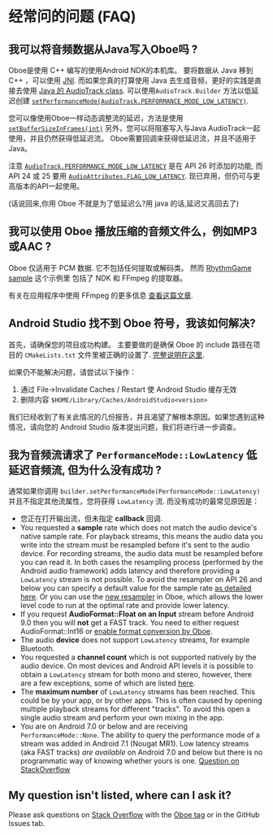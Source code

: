 # 经常问的问题 (FAQ)

## 我可以将音频数据从Java写入Oboe吗 ?

Oboe是使用 C++ 编写的使用Android NDK的本机库。 要将数据从 Java 移到 C++ ，可以使用 [JNI](https://developer.android.com/training/articles/perf-jni). 
而如果您真的打算使用 Java 去生成音频，更好的实践是直接去使用 [Java 的 AudioTrack class](https://developer.android.com/reference/android/media/AudioTrack). 可以使用`AudioTrack.Builder` 方法以低延迟创建 [`setPerformanceMode(AudioTrack.PERFORMANCE_MODE_LOW_LATENCY)`](https://developer.android.com/reference/android/media/AudioTrack#PERFORMANCE_MODE_LOW_LATENCY).

您可以像使用Oboe一样动态调整流的延迟，方法是使用 [`setBufferSizeInFrames(int)`](https://developer.android.com/reference/android/media/AudioTrack.html#setBufferSizeInFrames(int))
另外，您可以将阻塞写入与Java AudioTrack一起使用，并且仍然获得低延迟流。
Oboe需要回调来获得低延迟流，并且不适用于Java。

注意 [`AudioTrack.PERFORMANCE_MODE_LOW_LATENCY`](https://developer.android.com/reference/android/media/AudioTrack#PERFORMANCE_MODE_LOW_LATENCY) 是在 API 26 时添加的功能, 而 API 24 或 25 要用 [`AudioAttributes.FLAG_LOW_LATENCY`](https://developer.android.com/reference/kotlin/android/media/AudioAttributes#flag_low_latency). 现已弃用，但仍可与更高版本的API一起使用。

(话说回来,你用 Oboe 不就是为了低延迟么?用 java 的话,延迟又高回去了)

## 我可以使用 Oboe 播放压缩的音频文件么，例如MP3或AAC ?
Oboe 仅适用于 PCM 数据. 它不包括任何提取或解码类。 然而 [RhythmGame sample](https://github.com/google/oboe/tree/master/samples/RhythmGame) 这个示例里 包括了 NDK 和 FFmpeg 的提取器。

有关在应用程序中使用 FFmpeg 的更多信息 [查看这篇文章](https://medium.com/@donturner/using-ffmpeg-for-faster-audio-decoding-967894e94e71).

## Android Studio 找不到 Oboe 符号，我该如何解决?
首先，请确保您的项目成功构建。 主要要做的是确保 Oboe 的 include 路径在项目的 `CMakeLists.txt` 文件里被正确的设置了. [完整说明在这里](https://github.com/google/oboe/blob/master/docs/GettingStarted.md#2-update-cmakeliststxt).

如果仍不能解决问题，请尝试以下操作：

1) 通过 File->Invalidate Caches / Restart 使 Android Studio 缓存无效 
2) 删除内容 `$HOME/Library/Caches/AndroidStudio<version>`

我们已经收到了有关此情况的几份报告，并且渴望了解根本原因。如果您遇到这种情况，请向您的 Android Studio 版本提出问题，我们将进行进一步调查。

## 我为音频流请求了 `PerformanceMode::LowLatency` 低延迟音频流, 但为什么没有成功 ?
通常如果你调用 `builder.setPerformanceMode(PerformanceMode::LowLatency)` 并且不指定其他流属性，您将获得 `LowLatency` 流. 而没有成功的最常见原因是：

- 您正在打开输出流，但未指定 **callback** 回调.
- You requested a **sample** rate which does not match the audio device's native sample rate. For playback streams, this means the audio data you write into the stream must be resampled before it's sent to the audio device. For recording streams, the  audio data must be resampled before you can read it. In both cases the resampling process (performed by the Android audio framework) adds latency and therefore providing a `LowLatency` stream is not possible. To avoid the resampler on API 26 and below you can specify a default value for the sample rate [as detailed here](https://github.com/google/oboe/blob/master/docs/GettingStarted.md#obtaining-optimal-latency).  Or you can use the [new resampler](https://google.github.io/oboe/reference/classoboe_1_1_audio_stream_builder.html#af7d24a9ec975d430732151e5ee0d1027) in Oboe, which allows the lower level code to run at the optimal rate and provide lower latency.
- If you request **AudioFormat::Float on an Input** stream before Android 9.0 then you will **not** get a FAST track. You need to either request AudioFormat::Int16 or [enable format conversion by Oboe](https://google.github.io/oboe/reference/classoboe_1_1_audio_stream_builder.html#a7ec5f427cd6fe55cb1ce536ff0cbb4d2).
- The audio **device** does not support `LowLatency` streams, for example Bluetooth. 
- You requested a **channel count** which is not supported natively by the audio device. On most devices and Android API levels it is possible to obtain a `LowLatency` stream for both mono and stereo, however, there are a few exceptions, some of which are listed [here](https://github.com/google/oboe/blob/master/docs/AndroidAudioHistory.md). 
- The **maximum number** of `LowLatency` streams has been reached. This could be by your app, or by other apps. This is often caused by opening multiple playback streams for different "tracks". To avoid this open a single audio stream and perform 
your own mixing in the app. 
- You are on Android 7.0 or below and are receiving `PerformanceMode::None`. The ability to query the performance mode of a stream was added in Android 7.1 (Nougat MR1). Low latency streams (aka FAST tracks) _are available_ on Android 7.0 and below but there is no programmatic way of knowing whether yours is one. [Question on StackOverflow](https://stackoverflow.com/questions/56828501/does-opensl-es-support-performancemodelowlatency/5683499)

## My question isn't listed, where can I ask it?
Please ask questions on [Stack Overflow](https://stackoverflow.com/questions/ask) with the [Oboe tag](https://stackoverflow.com/tags/oboe) or in the GitHub Issues tab.
